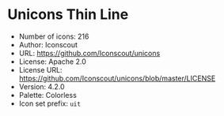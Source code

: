 # Unicons Thin Line

- Number of icons: 216
- Author: Iconscout
- URL: https://github.com/Iconscout/unicons
- License: Apache 2.0
- License URL: https://github.com/Iconscout/unicons/blob/master/LICENSE
- Version: 4.2.0
- Palette: Colorless
- Icon set prefix: `uit`
